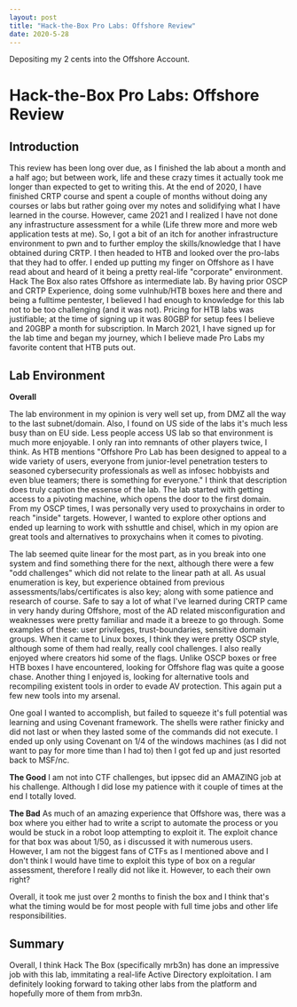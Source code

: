```yaml
---
layout: post
title: "Hack-the-Box Pro Labs: Offshore Review"
date: 2020-5-28
---
```


Depositing my 2 cents into the Offshore Account.

Hack-the-Box Pro Labs: Offshore Review
=======================

Introduction
------------

This review has been long over due, as I finished the lab about a month and a half ago;
but between work, life and these crazy times it actually took me longer than expected to get to writing this.
At the end of 2020, I have finished CRTP course and spent a couple of months without doing any courses or labs but rather going over my notes and solidifying what I have learned in the course.
However, came 2021 and I realized I have not done any infrastructure assessment for a while (Life threw more and more web application tests at me). 
So, I got a bit of an itch for another infrastructure environment to pwn and to further employ the skills/knowledge that I have obtained during CRTP. 
I then headed to HTB and looked over the pro-labs that they had to offer. 
I ended up putting my finger on Offshore as I have read about and heard of it being a pretty real-life "corporate" environment. Hack The Box also rates Offshore as intermediate lab.
By having prior OSCP and CRTP Experience, doing some vulnhub/HTB boxes here and there and being a fulltime pentester, I believed I had enough to knowledge for this lab not to be too challenging (and it was not).
Pricing for HTB labs was justifiable; at the time of signing up it was 80GBP for setup fees I believe and 20GBP a month for subscription.
In March 2021, I have signed up for the lab time and began my journey, which I believe made Pro Labs my favorite content that HTB puts out.

Lab Environment
---------------

**Overall**

The lab environment in my opinion is very well set up, from DMZ all the way to the last subnet/domain. Also, I found on US side of the labs it's much less busy than on EU side. Less people access US lab so that environment is much more enjoyable. I only ran into remnants of other players twice, I think. 
As HTB mentions "Offshore Pro Lab has been designed to appeal to a wide variety of users, everyone from junior-level penetration testers to seasoned cybersecurity professionals as well as infosec hobbyists and even blue teamers; there is something for everyone."
I think that description does truly caption the essense of the lab. The lab started with getting access to a pivoting machine, which opens the door to the first domain. From my OSCP times, I was personally very used to proxychains in order to reach "inside" targets.
However, I wanted to explore other options and ended up learning to work with sshuttle and chisel, which in my opion are great tools and alternatives to proxychains when it comes to pivoting.

The lab seemed quite linear for the most part, as in you break into one system and find something there for the next, although there were a few "odd challenges" which did not relate to the linear path at all.
As usual enumeration is key, but experience obtained from previous assessments/labs/certificates is also key; along with some patience and research of course.
Safe to say a lot of what I've learned during CRTP came in very handy during Offshore, most of the AD related misconfiguration and weaknesses were pretty familiar and made it a breeze to go through.
Some examples of these: user privileges, trust-boundaries, sensitive domain groups.
When it came to Linux boxes, I think they were pretty OSCP style, although some of them had really, really cool challenges.
I also really enjoyed where creators hid some of the flags. Unlike OSCP boxes or free HTB boxes I have encountered, looking for Offshore flag was quite a goose chase.
Another thing I enjoyed is, looking for alternative tools and recompiling existent tools in order to evade AV protection. This again put a few new tools into my arsenal.

One goal I wanted to accomplish, but failed to squeeze it's full potential was learning and using Covenant framework. The shells were rather finicky and did not last or when they lasted some of the commands did not execute.
I ended up only using Covenant on 1/4 of the windows machines (as I did not want to pay for more time than I had to) then I got fed up and just resorted back to MSF/nc. 

**The Good**
I am not into CTF challenges, but ippsec did an AMAZING job at his challenge. Although I did lose my patience with it couple of times at the end I totally loved.

**The Bad**
As much of an amazing experience that Offshore was, there was a box where you either had to write a script to automate the process or you would be stuck in a robot loop attempting to exploit it. The exploit chance for that box was about 1/50, as i discussed it with numerous users.
However, I am not the biggest fans of CTFs as I mentioned above and I don't think I would have time to exploit this type of box on a regular assessment, therefore I really did not like it. However, to each their own right?

Overall, it took me just over 2 months to finish the box and I think that's what the timing would be for most people with full time jobs and other life responsibilities.

Summary
-------

Overall, I think Hack The Box (specifically mrb3n) has done an impressive job with this lab, immitating a real-life Active Directory exploitation. 
I am definitely looking forward to taking other labs from the platform and hopefully more of them from mrb3n. 
